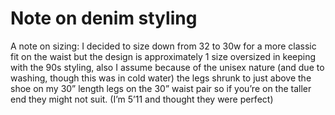 # Note on denim styling
A note on sizing: I decided to size down from 32 to 30w for a more classic fit on the waist but the design is approximately 1 size oversized in keeping with the 90s styling, also I assume because of the unisex nature (and due to washing, though this was in cold water) the legs shrunk to just above the shoe on my 30” length legs on the 30” waist pair so if you’re on the taller end they might not suit. (I’m 5’11 and thought they were perfect)